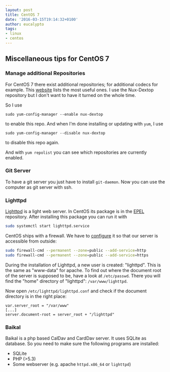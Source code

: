 ```yaml
---
layout: post
title: CentOS 7
date: '2016-03-15T19:14:32+0100'
author: eucalypto
tags:
- linux
- centos
---
```


Miscellaneous tips for CentOS 7
-------------------------------

### Manage additional Repositories

For CentOS 7 there exist additional repositories; for additional codecs
for example. This [website][centrepo] lists the most useful ones. I use
the Nux-Dextop repository but I don't want to have it turned on the
whole time.

So I use

```
sudo yum-config-manager --enable nux-dextop
```

to enable this repo. And when I'm done installing or updating with
`yum`, I use

```
sudo yum-config-manager --disable nux-dextop
```

to disable this repo again.

And with `yum repolist` you can see which repositories are currently
enabled.


[centrepo]: https://wiki.centos.org/AdditionalResources/Repositories

### Git Server

To have a git server you just have to install `git-daemon`. Now you can
use the computer as git server with ssh.


### Lighttpd

[Lighttpd] is a light web server. In CentOS its package is in the [EPEL]
repository. After installing this package you can run it with
```bash
sudo systemctl start lighttpd.service
```

CentOS ships with a firewall. We have to [configure][1] it so that our server
is accessible from outside:

```bash
sudo firewall-cmd --permanent --zone=public --add-service=http
sudo firewall-cmd --permanent --zone=public --add-service=https
```

During the installation of Lighttpd, a new user is created: "lighttpd".
This is the same as "www-data" for apache. To find out where the
document root of the server is supposed to be, have a look at
`/etc/passwd`. There you will find the "home" directory of "lighttpd":
`/var/www/lighttpd`.

Now open `/etc/lighttpd/lighttpd.conf` and check if the document
directory is in the right place:

```
var.server_root = "/var/www"
[...]
server.document-root = server_root + "/lighttpd"
```

[1]: http://dokuwiki.nausch.org/doku.php/centos:web_c7:apache_1
[Lighttpd]: http://www.liberiangeek.net/2014/09/install-lighttpd-webserver-centos-7-php5-mariadb-support/
[EPEL]: https://wiki.centos.org/de/AdditionalResources/Repositories/https://wiki.centos.org/de/AdditionalResources/Repositories/

### Baikal

Baikal is a php based CalDav and CardDav server. It uses SQLite as
database. So you need to make sure the following programs are installed:

- SQLite
- PHP (>5.3)
- Some webserver (e.g. apache `httpd.x86_64` or `lighttpd`)
